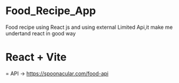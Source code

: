 # Food_Recipe_App
Food recipe using React js and using external Limited Api,it make me undertand react in good way <br/>
# React + Vite <br/>
= API -> https://spoonacular.com/food-api


